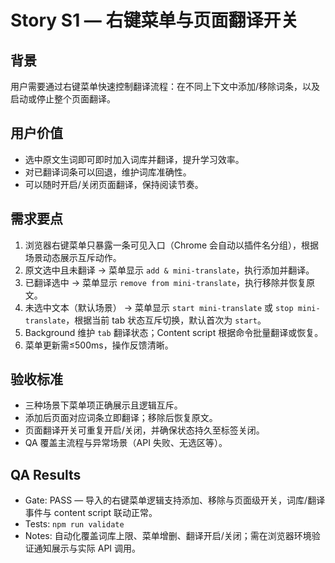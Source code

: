 # Story S1 — 右键菜单与页面翻译开关

## 背景
用户需要通过右键菜单快速控制翻译流程：在不同上下文中添加/移除词条，以及启动或停止整个页面翻译。

## 用户价值
- 选中原文生词即可即时加入词库并翻译，提升学习效率。
- 对已翻译词条可以回退，维护词库准确性。
- 可以随时开启/关闭页面翻译，保持阅读节奏。

## 需求要点
1. 浏览器右键菜单只暴露一条可见入口（Chrome 会自动以插件名分组），根据场景动态展示互斥动作。
2. 原文选中且未翻译 → 菜单显示 `add & mini-translate`，执行添加并翻译。
3. 已翻译选中 → 菜单显示 `remove from mini-translate`，执行移除并恢复原文。
4. 未选中文本（默认场景） → 菜单显示 `start mini-translate` 或 `stop mini-translate`，根据当前 tab 状态互斥切换，默认首次为 `start`。
5. Background 维护 `tab` 翻译状态；Content script 根据命令批量翻译或恢复。
6. 菜单更新需≤500ms，操作反馈清晰。

## 验收标准
- 三种场景下菜单项正确展示且逻辑互斥。
- 添加后页面对应词条立即翻译；移除后恢复原文。
- 页面翻译开关可重复开启/关闭，并确保状态持久至标签关闭。
- QA 覆盖主流程与异常场景（API 失败、无选区等）。

## QA Results
- Gate: PASS — 导入的右键菜单逻辑支持添加、移除与页面级开关，词库/翻译事件与 content script 联动正常。
- Tests: `npm run validate`
- Notes: 自动化覆盖词库上限、菜单增删、翻译开启/关闭；需在浏览器环境验证通知展示与实际 API 调用。

